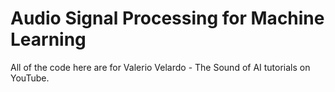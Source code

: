 # Audio Signal Processing for Machine Learning

All of the code here are for Valerio Velardo - The Sound of AI tutorials on YouTube. 
